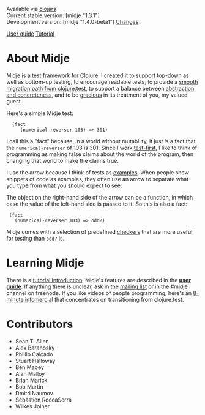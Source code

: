 Available via [clojars](http://clojars.org/search?q=midje)   
Current stable version: [midje "1.3.1"]    
Development version: [midje "1.4.0-beta1"]  [Changes](https://github.com/marick/Midje/wiki/New-in-1.4)


[User guide](https://github.com/marick/Midje/wiki)
[Tutorial](https://github.com/marick/Midje-quickstart/wiki)

About Midje
=======================

Midje is a test framework for Clojure. I created it to
support [top-down](https://github.com/marick/Midje/wiki/Top-down-testing) as well as bottom-up testing, to encourage
readable tests, to provide a [smooth migration path from
clojure.test](https://github.com/marick/Midje/wiki/Migrating-from-clojure.test),
to support a balance between [abstraction and
concreteness](https://github.com/marick/Midje/wiki/Metaconstants),
and to be [gracious](https://github.com/marick/Midje/wiki/Error-message-improvements) in its treatment of you, my valued guest.

Here's a simple Midje test:

      (fact
         (numerical-reverser 103) => 301)
    
I call this a "fact" because, in a world without mutability,
it just *is* a fact that the `numerical-reverser` of 103 is
301. Since I work [test-first](http://en.wikipedia.org/wiki/Test-driven_development), I like to think of programming as making false claims
about the world of the program, then changing that world to
make the claims true.

I use the arrow because I think of tests as
[examples](http://www.exampler.com/old-blog/2003/08/22/#agile-testing-project-2). When
people show snippets of code as examples, they often use an
arrow to separate what you type from what you should expect
to  see.

The object on the right-hand side of the arrow can be a
function, in which case the value of the left-hand side is
passed to it. So this is also a fact:

     (fact
       (numerical-reverser 103) => odd?)

Midje comes with a selection of predefined
[checkers](https://github.com/marick/Midje/wiki/Checkers)
that are more useful for testing than `odd?` is.

Learning Midje
=======================

There is a [tutorial introduction](https://github.com/marick/Midje-quickstart/wiki).
Midje's features are described in the **[user
guide](https://github.com/marick/Midje/wiki)**. If
anything there is unclear, ask in the [mailing
list](http://groups.google.com/group/midje) or in the #midje
channel on freenode.
If you like videos of people programming, here's an
[8-minute infomercial](http://www.youtube.com/watch?v=a7YtkcIiLGI) that concentrates on transitioning from
clojure.test. 

Contributors
==============
* Sean T. Allen
* Alex Baranosky
* Phillip Calçado
* Stuart Halloway
* Ben Mabey
* Alan Malloy
* Brian Marick
* Bob Martin
* Dmitri Naumov
* Sébastien RoccaSerra
* Wilkes Joiner
